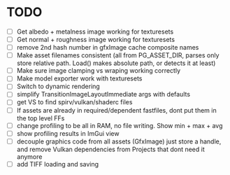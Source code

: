 # TODO
- [ ] Get albedo + metalness image working for texturesets
- [ ] Get normal + roughness image working for texturesets
- [ ] remove 2nd hash number in gfxImage cache composite names
- [ ] Make asset filenames consistent (all from PG_ASSET_DIR, parses only store relative path. Load() makes absolute path, or detects it at least)
- [ ] Make sure image clamping vs wraping working correctly
- [ ] Make model exporter work with texturesets
- [ ] Switch to dynamic rendering
- [ ] simplify TransitionImageLayoutImmediate args with defaults
- [ ] get VS to find spirv/vulkan/shaderc files
- [ ] If assets are already in required/dependent fastfiles, dont put them in the top level FFs
- [ ] change profiling to be all in RAM, no file writing. Show min + max + avg
- [ ] show profiling results in ImGui view
- [ ] decouple graphics code from all assets (GfxImage) just store a handle, and remove Vulkan dependencies from Projects that dont need it anymore
- [ ] add TIFF loading and saving